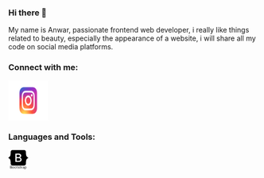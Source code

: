 ### Hi there 👋

My name is Anwar, passionate frontend web developer, i really like things related to beauty, 
especially the appearance of a website, i will share all my code on social media platforms.

###  Connect with me:
<a href="https://instagram.com/anwar_r_r" target="blank">
  <img align="center" src="./asset/Instagram-Logo.wine.svg" alt="anwar_r_r" height="80" width="80" />
</a>


<h3 align="left">Languages and Tools:</h3>
<p align="left"> <a href="https://getbootstrap.com" target="_blank" rel="noreferrer"> <img src="https://raw.githubusercontent.com/devicons/devicon/master/icons/bootstrap/bootstrap-plain-wordmark.svg" alt="bootstrap" width="40" height="40"/> </a> <a href="https://www.w3schools.com/css/" target="_blank" rel="noreferrer">

<!--
**anwar456/anwar456** is a ✨ _special_ ✨ repository because its `README.md` (this file) appears on your GitHub profile.

Here are some ideas to get you started:

- 🔭 I’m currently working on ...
- 🌱 I’m currently learning ...
- 👯 I’m looking to collaborate on ...
- 🤔 I’m looking for help with ...
- 💬 Ask me about ...
- 📫 How to reach me: ...
- 😄 Pronouns: ...
- ⚡ Fun fact: ...
-->
